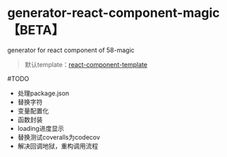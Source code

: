 # generator-react-component-magic【BETA】
generator for react component of 58-magic

> 默认template：[react-component-template](https://github.com/58-magic/react-component-template)

#TODO
- 处理package.json
- 替换字符
- 变量配置化
- 函数封装
- loading进度显示
- 替换测试coveralls为codecov
- 解决回调地狱，重构调用流程
